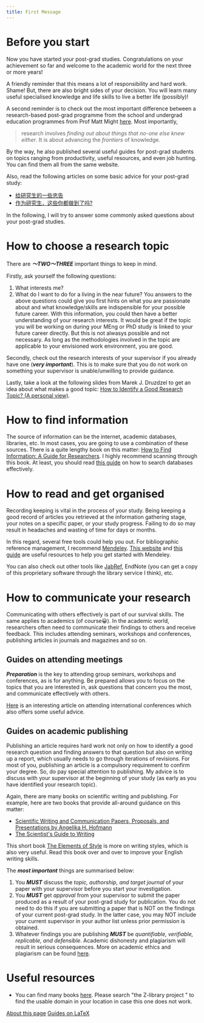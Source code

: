 ```yaml
---
title: First Message
---
```


# Before you start

Now you have started your post-grad studies. Congratulations on your achievement so far and welcome to the academic world for the next three or more years! 

A friendly reminder that this means a lot of responsibility and hard work. Shame! But, there are also bright sides of your decision. You will learn many useful specialised knowledge and life skills to live a better life (possibly)!

A second reminder is to check out the most important difference between a research-based post-grad programme from the school and undergrad education programmes from Prof Matt Might [here](https://matt.might.net/articles/phd-school-in-pictures/). Most importantly, 
> research involves *finding out about things that no-one else knew either*. It is about advancing the *frontiers* of knowledge.

By the way, he also published several useful guides for post-grad students on topics ranging from productivity, useful resources, and even job hunting. You can find them all from the same website.

Also, read the following articles on some basic advice for your post-grad study:

- [给研究生的一些忠告](http://sixf.org/files/others/ModestAdvice.pdf)
- [作为研究生，这些你都做到了吗?](https://mp.weixin.qq.com/s/A-9HTiefweSP1CvJrcSirA)

In the following, I will try to answer some commonly asked questions about your post-grad studies. 

# How to choose a research topic
There are ***～TWO～THREE*** important things to keep in mind. 

Firstly, ask yourself the following questions: 
1. What interests me?
2. What do I want to do for a living in the near future?
You answers to the above questions could give you first hints on what you are passionate about and what knowledge/skills are indispensible for your possible future career. With this information, you could then have a better understanding of your research interests. It would be great if the topic you will be working on during your MEng or PhD study is linked to your future career directly. But this is not alwasys possible and not necessary. As long as the methodologies involved in the topic are applicable to your envisioned work environment, you are good.

Secondly, check out the research interests of your supervisor if you already have one (***very important***). This is to make sure that you do not work on something your supervisor is unable/unwilling to provide guidance.

Lastly, take a look at the following slides from Marek J. Druzdzel to get an idea about what makes a good topic: [How to Identify a Good Research Topic? (A personal view)](https://sites.pitt.edu/~peterb/3005-001/L5.pdf).

# How to find information
The source of information can be the internet, academic databases, libraries, etc. In most cases, you are going to use a combination of these sources. There is a quite lengthy book on this matter: [How to Find Information: A Guide for Researchers](https://www.mheducation.co.uk/how-to-find-information-a-guide-for-researchers-9780335226313-emea-group). I highly recommend scanning through this book. At least, you should read [this guide](https://www.open.ac.uk/libraryservices/documents/advanced-search-techniques.pdf) on how to search databases effectively.

# How to read and get organised
Recording keeping is vital in the process of your study. Being keeping a good record of articles you retrieved at the information gathering stage, your notes on a specific paper, or your study progress. Failing to do so may result in headaches and wasting of time for days or months. 

In this regard, several free tools could help you out. For bibliographic reference management, I recommend [Mendeley](https://www.mendeley.com/download-desktop-new/). [This website](https://www.mendeley.com/guides) and [this guide](https://stglibrary.files.wordpress.com/2018/07/how-to-use-mendeley-a-step-by-step-guide.pdf) are useful resources to help you get started with Mendeley. 

You can also check out other tools like [JabRef](https://www.jabref.org/), EndNote (you can get a copy of this proprietary software through the library service I think), etc.
# How to communicate your research
Communicating with others effectively is part of our survival skills. The same applies to academics (of course😀). In the academic world, researchers often need to communicate their findings to others and receive feedback. This includes attending seminars, workshops and conferences, publishing articles in journals and magazines and so on.

## Guides on attending meetings
***Preparation*** is the key to attending group seminars, workshops and conferences, as is for anything. Be prepared allows you to focus on the topics that you are interested in, ask questions that concern you the most, and communicate effectively with others.

[Here](https://mp.weixin.qq.com/s/HTYUcEjPggHgrTHJHqsTQw) is an interesting article on attending international conferences which also offers some useful advice.

## Guides on academic publishing
Publishing an article requires hard work not only on how to identify a good research question and finding answers to that question but also on writing up a report, which usually needs to go through iterations of revisions. For most of you, publishing an article is a compulsory requirement to confirm your degree. So, do pay special attention to publishing. My advice is to discuss with your supervisor at the beginning of your study (as early as you have identified your research topic).

Again, there are many books on scientific writing and publishing. For example, here are two books that provide all-around guidance on this matter:
- [Scientific Writing and Communication Papers, Proposals, and Presentations by Angelika H. Hofmann](https://www.amazon.com/Scientific-Writing-Communication-Proposals-Presentations/dp/0190278544)
- [The Scientist's Guide to Writing](https://press.princeton.edu/books/paperback/9780691170220/the-scientists-guide-to-writing)

This short book [The Elements of Style](https://github.com/lzhangup/pg-resources/files/6258685/The.Elements.of.Style.2011.by.William.Strunk.Chris.Hong.pdf) is more on writing styles, which is also very useful. Read this book over and over to improve your English writing skills. 

The ***most important*** things are summarised below:
1. You ***MUST*** discuss the _topic, authorship, and target journal_ of your paper with your supervisor before you start your investigation.
2. You ***MUST*** get _approval_ from your supervisor to submit the paper produced as a result of your post-grad study for publication. You do not need to do this if you are submitting a paper that is NOT on the findings of your current post-grad study. In the latter case, you may NOT include your current supervisor in your author list unless prior permission is obtained.
3. Whatever findings you are publishing ***MUST*** be _quantifiable, verifiable, replicable, and defensible_. Academic dishonesty and plagiarism will result in serious consequences. More on academic ethics and plagiarism can be found [here](./Ethics.html).

# Useful resources

- You can find many books [here](https://z-lib.org). Please search "the Z-library project " to find the usable domain in your location in case this one does not work.

[About this page](./README.html)
[Guides on LaTeX](./LaTeX.html)
